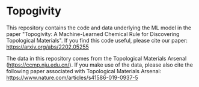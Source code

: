 # Topogivity

This repository contains the code and data underlying the ML model in the paper "Topogivity: A Machine-Learned Chemical Rule for Discovering Topological Materials".  If you find this code useful, please cite our paper: https://arxiv.org/abs/2202.05255

The data in this repository comes from the Topological Materials Arsenal (https://ccmp.nju.edu.cn/).  If you make use of the data, please also cite the following paper associated with Topological Materials Arsenal: https://www.nature.com/articles/s41586-019-0937-5
